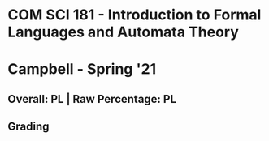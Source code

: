 # COM SCI 181 - Introduction to Formal Languages and Automata Theory

# Campbell - Spring '21

## Overall: PL | Raw Percentage: PL

## Grading
